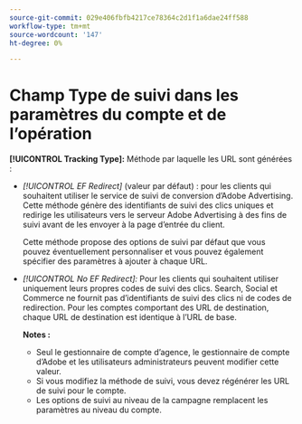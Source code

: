 ```yaml
---
source-git-commit: 029e406fbfb4217ce78364c2d1f1a6dae24ff588
workflow-type: tm+mt
source-wordcount: '147'
ht-degree: 0%

---
```

# Champ Type de suivi dans les paramètres du compte et de l’opération

**[!UICONTROL Tracking Type]:** Méthode par laquelle les URL sont générées :

* *[!UICONTROL EF Redirect]* (valeur par défaut) : pour les clients qui souhaitent utiliser le service de suivi de conversion d’Adobe Advertising. Cette méthode génère des identifiants de suivi des clics uniques et redirige les utilisateurs vers le serveur Adobe Advertising à des fins de suivi avant de les envoyer à la page d’entrée du client.

  Cette méthode propose des options de suivi par défaut que vous pouvez éventuellement personnaliser et vous pouvez également spécifier des paramètres à ajouter à chaque URL.

* *[!UICONTROL No EF Redirect]:* Pour les clients qui souhaitent utiliser uniquement leurs propres codes de suivi des clics. Search, Social et Commerce ne fournit pas d’identifiants de suivi des clics ni de codes de redirection. Pour les comptes comportant des URL de destination, chaque URL de destination est identique à l’URL de base.

  **Notes :**

   * Seul le gestionnaire de compte d’agence, le gestionnaire de compte d’Adobe et les utilisateurs administrateurs peuvent modifier cette valeur.
   * Si vous modifiez la méthode de suivi, vous devez régénérer les URL de suivi pour le compte.
   * Les options de suivi au niveau de la campagne remplacent les paramètres au niveau du compte.
